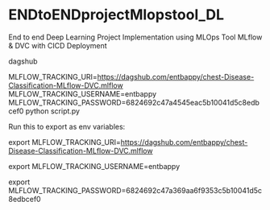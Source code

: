 # ENDtoENDprojectMlopstool_DL
End to end Deep Learning Project Implementation using MLOps Tool MLflow &amp; DVC with CICD Deployment




dagshub

MLFLOW_TRACKING_URI=https://dagshub.com/entbappy/chest-Disease-Classification-MLflow-DVC.mlflow
MLFLOW_TRACKING_USERNAME=entbappy
MLFLOW_TRACKING_PASSWORD=6824692c47a4545eac5b10041d5c8edbcef0
python script.py

Run this to export as env variables:

export MLFLOW_TRACKING_URI=https://dagshub.com/entbappy/chest-Disease-Classification-MLflow-DVC.mlflow

export MLFLOW_TRACKING_USERNAME=entbappy 

export MLFLOW_TRACKING_PASSWORD=6824692c47a369aa6f9353c5b10041d5c8edbcef0